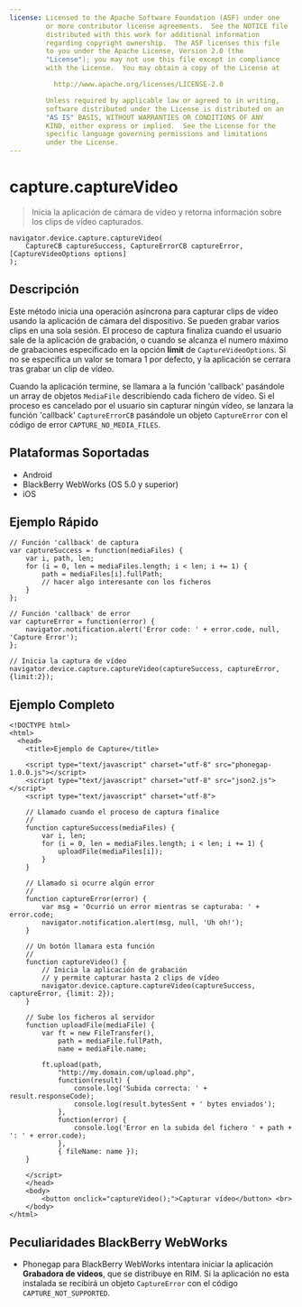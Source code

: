 ```yaml
---
license: Licensed to the Apache Software Foundation (ASF) under one
         or more contributor license agreements.  See the NOTICE file
         distributed with this work for additional information
         regarding copyright ownership.  The ASF licenses this file
         to you under the Apache License, Version 2.0 (the
         "License"); you may not use this file except in compliance
         with the License.  You may obtain a copy of the License at

           http://www.apache.org/licenses/LICENSE-2.0

         Unless required by applicable law or agreed to in writing,
         software distributed under the License is distributed on an
         "AS IS" BASIS, WITHOUT WARRANTIES OR CONDITIONS OF ANY
         KIND, either express or implied.  See the License for the
         specific language governing permissions and limitations
         under the License.
---
```


capture.captureVideo
====================

> Inicia la aplicación de cámara de vídeo y retorna información sobre los clips de vídeo capturados.

    navigator.device.capture.captureVideo( 
	    CaptureCB captureSuccess, CaptureErrorCB captureError, [CaptureVideoOptions options]
	);

Descripción
-----------

Este método inicia una operación asíncrona para capturar clips de vídeo usando la aplicación de cámara del dispositivo. Se pueden grabar varios clips en una sola sesión.
El proceso de captura finaliza cuando el usuario sale de la aplicación de grabación, o cuando se alcanza el numero máximo de grabaciones especificado en la opción __limit__ de `CaptureVideoOptions`. Si no se especifica un valor se tomara 1 por defecto, y la aplicación se cerrara tras grabar un clip de vídeo.

Cuando la aplicación termine, se llamara a la función 'callback' pasándole un array de objetos `MediaFile` describiendo cada fichero de vídeo. Si el proceso es cancelado por el usuario sin capturar ningún vídeo, se lanzara la función 'callback' `CaptureErrorCB` pasándole un objeto `CaptureError` con el código de error `CAPTURE_NO_MEDIA_FILES`.

Plataformas Soportadas
----------------------

- Android
- BlackBerry WebWorks (OS 5.0 y superior)
- iOS

Ejemplo Rápido
--------------

    // Función 'callback' de captura
    var captureSuccess = function(mediaFiles) {
        var i, path, len;
        for (i = 0, len = mediaFiles.length; i < len; i += 1) {
            path = mediaFiles[i].fullPath;
            // hacer algo interesante con los ficheros
        }
    };

    // Función 'callback' de error
    var captureError = function(error) {
        navigator.notification.alert('Error code: ' + error.code, null, 'Capture Error');
    };

    // Inicia la captura de vídeo
    navigator.device.capture.captureVideo(captureSuccess, captureError, {limit:2});

Ejemplo Completo
----------------

    <!DOCTYPE html>
    <html>
      <head>
        <title>Ejemplo de Capture</title>

        <script type="text/javascript" charset="utf-8" src="phonegap-1.0.0.js"></script>
        <script type="text/javascript" charset="utf-8" src="json2.js"></script>
        <script type="text/javascript" charset="utf-8">

        // Llamado cuando el proceso de captura finalice
        //
        function captureSuccess(mediaFiles) {
            var i, len;
            for (i = 0, len = mediaFiles.length; i < len; i += 1) {
                uploadFile(mediaFiles[i]);
            }	    
        }

        // Llamado si ocurre algún error
        // 
        function captureError(error) {
	        var msg = 'Ocurrió un error mientras se capturaba: ' + error.code;
            navigator.notification.alert(msg, null, 'Uh oh!');
        }

        // Un botón llamara esta función
        //
        function captureVideo() {
            // Inicia la aplicación de grabación
            // y permite capturar hasta 2 clips de vídeo
            navigator.device.capture.captureVideo(captureSuccess, captureError, {limit: 2});
        }

        // Sube los ficheros al servidor
        function uploadFile(mediaFile) {
            var ft = new FileTransfer(),
                path = mediaFile.fullPath,
                name = mediaFile.name;

            ft.upload(path,
                "http://my.domain.com/upload.php",
                function(result) {
                    console.log('Subida correcta: ' + result.responseCode);
                    console.log(result.bytesSent + ' bytes enviados');
                },
                function(error) {
                    console.log('Error en la subida del fichero ' + path + ': ' + error.code);
                },
                { fileName: name });   
        }

        </script>
        </head>
        <body>
            <button onclick="captureVideo();">Capturar vídeo</button> <br>
        </body>
    </html>

Peculiaridades BlackBerry WebWorks
----------------------------------

- Phonegap para BlackBerry WebWorks intentara iniciar la aplicación __Grabadora de videos__, que se distribuye en RIM. Si la aplicación no esta instalada se recibirá un objeto `CaptureError` con el código `CAPTURE_NOT_SUPPORTED`.
